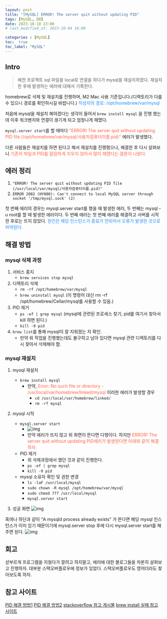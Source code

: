 ```yaml
---
layout: post
title: "[MySQL] ERROR! The server quit without updating PID"
tags: [MySQL, DB]
date: 2023-10-18 23:00
# last_modified_at: 2023-10-04 16:00

categories : [MySQL]
toc:  true
toc_label: "MySQL"
---
```


## Intro
> 예전 프로젝트 sql 파일을 local로 연결을 하다가 mysql을 재설치하였다. 재설치 한 후에 발생하는 에러에 대해서 기록한다. 

homebrew로 삭제 및 재설치를 진행하며, M2 Mac 사용 기준입니다.(디렉토리가 다를 수 있으니 경로를 확인하시길 바랍니다.)
<span style ="color:#1E90FF">
작성자의 경로: /opt/homebrew/var/mysql</span>

처음에 mysql을 재설치 해야겠다는 생각이 들어서 ```brew install mysql``` 을 진행 했는데 이후 워크벤치와 연결이 끊기게 되고 엄청나게 헤맸다.<br>

```mysql.server start```를 할 때마다 <span style ="color:#FF6347">"ERROR! The server quit without updating PID file (/opt/homebrew/var/mysql/사용자컴퓨터이름.pid)"</span> 에러가 발생했다.<br>

다른 사람들은 재설치를 하면 된다고 해서 재설치를 진행했으나, 해결한 후 다시 살펴보니 <span style ="color:#FF6347">기존의 파일과 PID를 깔끔하게 지우지 않아서 많이 헤맸다는 결론이 나왔다.</span><br>

## 에러 정리
1. ```"ERROR! The server quit without updating PID file (/usr/local/var/mysql/사용자컴퓨터이름.pid)" ```
2. ```ERROR 2002 (HY000): Can't connect to local MySQL server through socket '/tmp/mysql.sock' (2)```

첫 번째 에러의 경우는 mysql.server start를 했을 때 발생한 에러, 두 번째는 mysql -u root를 할 때 발생한 에러이다.
두 번째 에러는 첫 번째 에러를 해결하고 서버를 시작한 후로는 뜨지 않았다.
<span style ="color:#1E90FF">원인은 해당 인스턴스가 종료가 안되어서 오류가 발생한 것으로 파악된다.</span>


## 해결 방법
### mysql 삭제 과정
1. 서비스 중지
   - ```brew services stop mysql```
2. 디렉토리 삭제
   - ```rm -rf /opt/homebrew/var/mysql```
   - ```brew uninstall mysql``` (이 명령어 대신 rm -rf /opt/homebrew/Cellar/mysql를 사용할 수 있음.)
3. PID 제거
   - ```ps -ef | grep mysql``` (mysql에 관련된 프로세스 찾기, pid를 여기서 찾아서 kill 하면 된다.)
   - ```kill -9 pid```
4. ```brew list```를 통해 mysql이 잘 지워졌는 지 확인. 
   - 만약 위 작업을 진행했는데도 불구하고 남아 있다면 mysql 관련 디렉토리를 다시 찾아서 삭제해야 함.

### mysql 재설치
1. mysql 재설치
   - ```brew install mysql ```
     - 만약, <span style ="color:#FF6347">Error: No such file or directory - /usr/local/var/homebrew/linked/mysql</span> 이러한 에러가 발생할 경우
       - ```cd /usr/local/var/homebrew/linked/```
       - ```rm -rf mysql```
  
2. mysql 시작
   - ```mysql.server start```
     - ![img](https://user-images.githubusercontent.com/112313165/276261303-cd3cf12d-c3c9-43b3-9a8d-8abccf683652.png)
     - 만약 에러가 뜨지 않고 위 화면이 뜬다면 다행이다. 하지만 <span style ="color:#FF6347">ERROR! The server quit without updating PID에러가 발생한다면 아래와 같이 해결하자.</span>
   - PID 제거
     - 위 삭제과정에서 했던 것과 같이 진행한다.
     - ```ps -ef | grep mysql```
     - ```kill -9 pid```
   - mysql 소유자 확인 및 권한 변경
     - ```ls -laF /usr/local/mysql```
     - ```sudo chown -R mysql /opt/homebrew/var/mysql```
     - ```sudo chmod 777 /usr/local/mysql```
     - ```mysql.server start```


3. 성공 화면
![img](https://user-images.githubusercontent.com/112313165/276261303-cd3cf12d-c3c9-43b3-9a8d-8abccf683652.png)

혹여나 하단과 같이 “A mysqld process already exists” 가 뜬다면 해당 mysql 인스턴스가 이미 있기 때문이기에 mysql.server stop 후에 다시 mysql.server start를 해주면 된다.
![img](https://user-images.githubusercontent.com/112313165/276263744-512b1e7d-b651-4ea1-92cc-72ced78b02fa.png)




     
## 회고
섣부르게 프로그램을 지웠다가 깔려고 하지말고, 에러에 대한 블로그들을 차분히 살펴보고 진행하자.
대부분 스택오버플로우에 정보가 있었다. 스택오버플로우도 영어더라도 찾아보도록 하자.

## 참고 사이트
[PID 해결 방법1](https://antstudy.tistory.com/507)
[PID 해결 방법2](https://m.blog.naver.com/playhoos/221505255355)
[stackoverflow 참고 게시물](https://stackoverflow.com/questions/33390936/mysql-wont-shutdown-stop-server-error-mysql-server-pid-file-could-not-be-fo)
[brew install 실패 참고 사이트](https://penguin-kim.tistory.com/41)

